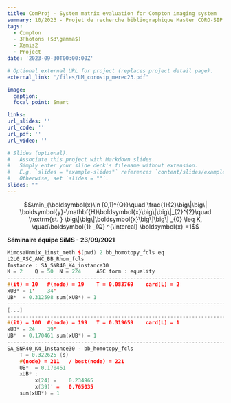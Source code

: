 ```yaml
---
title: ComProj - System matrix evaluation for Compton imaging system
summary: 10/2023 - Projet de recherche bibliographique Master CORO-SIP
tags:
  - Compton
  - 3Photons ($3\gamma$)
  - Xemis2
  - Project
date: '2023-09-30T00:00:00Z'

# Optional external URL for project (replaces project detail page).
external_link: '/files/LM_corosip_merec23.pdf'

image:
  caption:
  focal_point: Smart

links:
url_slides: ''
url_code: ''
url_pdf: ''
url_video: ''

# Slides (optional).
#   Associate this project with Markdown slides.
#   Simply enter your slide deck's filename without extension.
#   E.g. `slides = "example-slides"` references `content/slides/example-slides.md`.
#   Otherwise, set `slides = ""`.
slides: ""
---
```


$$\min_{\boldsymbol{x}\in [0,1]^{Q}}\quad \frac{1}{2}\big\|\big\| \boldsymbol{y}-\mathbf{H}\boldsymbol{x}\big\|\big\|_{2}^{2}\quad  \textrm{st. } \big\|\big\|\boldsymbol{x}\big\|\big\| _{0} \leq K, \quad\boldsymbol{1} _{Q} ^{\intercal}  \boldsymbol{x} =1$$

**Séminaire équipe SiMS - 23/09/2021**



```cpp
MimosaUnmix_1inst_meth $(pwd) 2 bb_homotopy_fcls eq
L2L0_ASC_ANC_BB_Rhom_fcls
Instance : SA_SNR40_K4_instance30
K = 2	 Q = 50	 N = 224	 ASC form : equality
-----------------------------------------------------------------------
#(it) = 10	 #(node) = 19	 T = 0.083769	 card(L) = 2
xUB* = 1'	 34'	 
UB*  = 0.312598	sum(xUB*) = 1
-----------------------------------------------------------------------
[...]
-----------------------------------------------------------------------
#(it) = 100	 #(node) = 199	 T = 0.319659	 card(L) = 1
xUB* = 24	 39'	 
UB*  = 0.170461	sum(xUB*) = 1
-----------------------------------------------------------------------
SA_SNR40_K4_instance30 - bb_homotopy_fcls
	T = 0.322625 (s)
	#(node) = 211	/ best(node) = 221
	UB*  = 0.170461
	xUB* :
		 x(24) = 	0.234965
		 x(39)' = 	0.765035
	sum(xUB*) = 1
```
